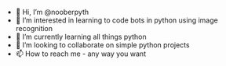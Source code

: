 - 👋 Hi, I’m @nooberpyth
- 👀 I’m interested in learning to code bots in python using image recognition
- 🌱 I’m currently learning all things python
- 💞️ I’m looking to collaborate on simple python projects
- 📫 How to reach me - any way you want

<!---
nooberpyth/nooberpyth is a ✨ special ✨ repository because its `README.md` (this file) appears on your GitHub profile.
You can click the Preview link to take a look at your changes.
--->
